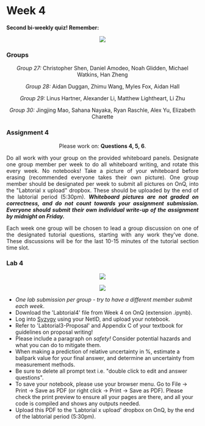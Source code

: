 # Week 4

<b>Second bi-weekly quiz! Remember:</b>

<p align="center"><img src="https://i.redd.it/34vq0ecuo8p31.jpg"></p>

### Groups

<p align="center"><i>Group 27:</i> Christopher Shen, Daniel Amodeo, Noah Glidden, Michael Watkins, Han Zheng</p>
<p align="center"><i>Group 28:</i> Aidan Duggan, Zhimu Wang, Myles Fox, Aidan Hall</p>
<p align="center"><i>Group 29:</i> Linus Hartner, Alexander Li, Matthew Lightheart, Li Zhu</p>
<p align="center"><i>Group 30:</i> Jingjing Mao, Sahana Nayaka, Ryan Raschle, Alex Yu, Elizabeth Charette</p>

### Assignment 4

<p align="center">Please work on: <b>Questions 4, 5, 6</b>.</p>

<p align="justify">Do all work with your group on the provided whiteboard panels. Designate one group member per week to do all whiteboard writing, and rotate this every week. No notebooks! Take a picture of your whiteboard before erasing (recommended everyone takes their own picture). One group member should be designated per week to submit all pictures on OnQ, into the "Labtorial x upload" dropbox. These should be uploaded by the end of the labtorial period (5:30pm). <i><b>Whiteboard pictures are not graded on correctness, and do not count towards your assignment submission. Everyone should submit their own individual write-up of the assignment by midnight on Friday.</b></i></p>

<p align="justify">Each week one group will be chosen to lead a group discussion on one of the designated tutorial questions, starting with any work they've done. These discussions will be for the last 10-15 minutes of the tutorial section time slot.</p>

### Lab 4

<p align="center"><img src="https://i.imgur.com/zVFCk0D.png"></p>

<p align="center"><img src="https://i.imgur.com/anxqC1V.png"></p>

* <i>One lab submission per group - try to have a different member submit each week</i>.
* Download the 'Labtorial4' file from Week 4 on OnQ (extension .ipynb).
* Log into <a href="https://queensu.syzygy.ca/">Syzygy</a> using your NetID, and upload your notebook.
* Refer to 'Labtorial3-Proposal' and Appendix C of your textbook for guidelines on proposal writing!
* Please include a paragraph on <i>safety!</i> Consider potential hazards and what you can do to mitigate them.
* When making a prediction of relative uncertainty in %, estimate a ballpark value for your final answer, and determine an uncertainty from measurement methods.
* Be sure to delete all prompt text i.e. "double click to edit and answer questions".
* To save your notebook, please use your browser menu. Go to File -> Print -> Save as PDF (or right click -> Print -> Save as PDF). Please check the print preview to ensure all your pages are there, and all your code is compiled and shows any outputs needed.
* Upload this PDF to the 'Labtorial x upload' dropbox on OnQ, by the end of the labtorial period (5:30pm).
